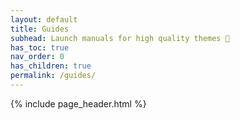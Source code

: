 ```yaml
---
layout: default
title: Guides
subhead: Launch manuals for high quality themes 🚀
has_toc: true
nav_order: 0
has_children: true
permalink: /guides/
---
```


{% include page_header.html %}